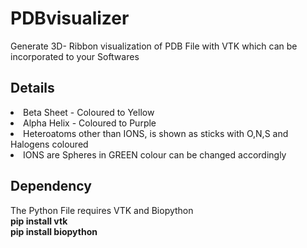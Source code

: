 # PDBvisualizer
Generate 3D- Ribbon visualization of PDB File with VTK which can be incorporated to your Softwares 

## Details
<li>Beta Sheet - Coloured to Yellow</li>
<li>Alpha Helix - Coloured to Purple</li>
<li>Heteroatoms other than IONS, is shown as sticks with O,N,S and Halogens coloured</li>
<li>IONS are Spheres in GREEN colour can be changed accordingly</li>

## Dependency
The Python File requires VTK and Biopython <br>
<b>pip install vtk</b><br>
<b>pip install biopython</b>
